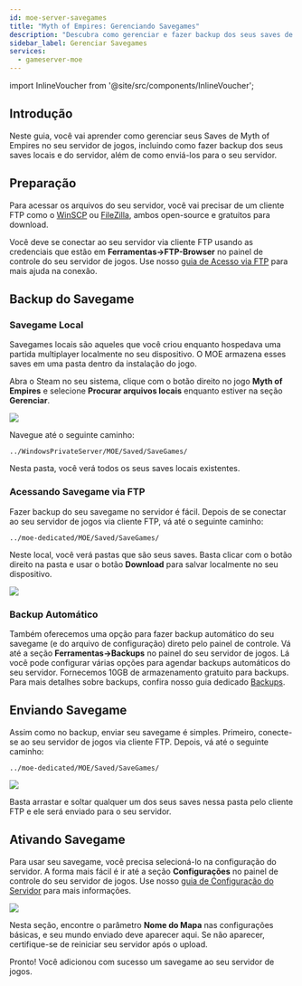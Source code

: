 ```yaml
---
id: moe-server-savegames
title: "Myth of Empires: Gerenciando Savegames"
description: "Descubra como gerenciar e fazer backup dos seus saves de Myth of Empires com segurança para uma continuidade de jogo sem interrupções → Saiba mais agora"
sidebar_label: Gerenciar Savegames
services:
  - gameserver-moe
---
```


import InlineVoucher from '@site/src/components/InlineVoucher';

## Introdução

Neste guia, você vai aprender como gerenciar seus Saves de Myth of Empires no seu servidor de jogos, incluindo como fazer backup dos seus saves locais e do servidor, além de como enviá-los para o seu servidor.

<InlineVoucher />

## Preparação

Para acessar os arquivos do seu servidor, você vai precisar de um cliente FTP como o [WinSCP](https://winscp.net/eng/index.php) ou [FileZilla](https://filezilla-project.org/), ambos open-source e gratuitos para download.

Você deve se conectar ao seu servidor via cliente FTP usando as credenciais que estão em **Ferramentas->FTP-Browser** no painel de controle do seu servidor de jogos. Use nosso [guia de Acesso via FTP](gameserver-ftpaccess.md) para mais ajuda na conexão.

## Backup do Savegame

### Savegame Local

Savegames locais são aqueles que você criou enquanto hospedava uma partida multiplayer localmente no seu dispositivo. O MOE armazena esses saves em uma pasta dentro da instalação do jogo.

Abra o Steam no seu sistema, clique com o botão direito no jogo **Myth of Empires** e selecione **Procurar arquivos locais** enquanto estiver na seção **Gerenciar**.

![](https://screensaver01.zap-hosting.com/index.php/s/Cmj325wLSWgNGif/preview)

Navegue até o seguinte caminho:
```
../WindowsPrivateServer/MOE/Saved/SaveGames/
```

Nesta pasta, você verá todos os seus saves locais existentes.

### Acessando Savegame via FTP

Fazer backup do seu savegame no servidor é fácil. Depois de se conectar ao seu servidor de jogos via cliente FTP, vá até o seguinte caminho:
```
../moe-dedicated/MOE/Saved/SaveGames/
```

Neste local, você verá pastas que são seus saves. Basta clicar com o botão direito na pasta e usar o botão **Download** para salvar localmente no seu dispositivo.

![](https://screensaver01.zap-hosting.com/index.php/s/3yN723tY8eiBb2w/preview)

### Backup Automático

Também oferecemos uma opção para fazer backup automático do seu savegame (e do arquivo de configuração) direto pelo painel de controle. Vá até a seção **Ferramentas->Backups** no painel do seu servidor de jogos. Lá você pode configurar várias opções para agendar backups automáticos do seu servidor. Fornecemos 10GB de armazenamento gratuito para backups. Para mais detalhes sobre backups, confira nosso guia dedicado [Backups](gameserver-backups.md).

## Enviando Savegame

Assim como no backup, enviar seu savegame é simples. Primeiro, conecte-se ao seu servidor de jogos via cliente FTP. Depois, vá até o seguinte caminho:
```
../moe-dedicated/MOE/Saved/SaveGames/
```

![](https://screensaver01.zap-hosting.com/index.php/s/KLD26KTYZYpfoqP/preview)

Basta arrastar e soltar qualquer um dos seus saves nessa pasta pelo cliente FTP e ele será enviado para o seu servidor.

## Ativando Savegame

Para usar seu savegame, você precisa selecioná-lo na configuração do servidor. A forma mais fácil é ir até a seção **Configurações** no painel de controle do seu servidor de jogos. Use nosso [guia de Configuração do Servidor](moe-configuration.md) para mais informações.

![](https://screensaver01.zap-hosting.com/index.php/s/QDPzFgWRrfB49HB/preview)

Nesta seção, encontre o parâmetro **Nome do Mapa** nas configurações básicas, e seu mundo enviado deve aparecer aqui. Se não aparecer, certifique-se de reiniciar seu servidor após o upload.

Pronto! Você adicionou com sucesso um savegame ao seu servidor de jogos.

<InlineVoucher />